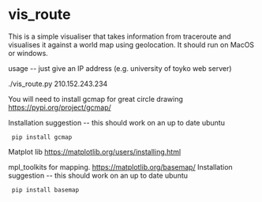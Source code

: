 # vis_route

This is a simple visualiser that takes information from traceroute and visualises it against a world map using geolocation. It should run on MacOS or windows.

usage -- just give an IP address (e.g. university of toyko web server)

./vis_route.py 210.152.243.234


You will need to install
gcmap for great circle drawing
https://pypi.org/project/gcmap/

  Installation suggestion -- this should work on an up to date ubuntu
  ```
   pip install gcmap
  ```

Matplot lib
https://matplotlib.org/users/installing.html

mpl_toolkits for mapping.
https://matplotlib.org/basemap/
  Installation suggestion -- this should work on an up to date ubuntu
  ```
   pip install basemap
  ```
